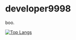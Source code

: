 # developer9998
 boo.
 
 [![Top Langs](https://github-readme-stats.vercel.app/api/top-langs/?username=developer9998&layout=compact)](https://github.com/anuraghazra/github-readme-stats)

